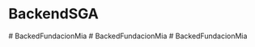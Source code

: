 # BackendSGA
#   B a c k e d F u n d a c i o n M i a  
 #   B a c k e d F u n d a c i o n M i a  
 #   B a c k e d F u n d a c i o n M i a  
 